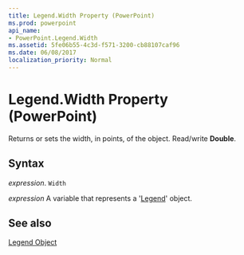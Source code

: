 ```yaml
---
title: Legend.Width Property (PowerPoint)
ms.prod: powerpoint
api_name:
- PowerPoint.Legend.Width
ms.assetid: 5fe06b55-4c3d-f571-3200-cb88107caf96
ms.date: 06/08/2017
localization_priority: Normal
---
```



# Legend.Width Property (PowerPoint)

Returns or sets the width, in points, of the object. Read/write  **Double**.


## Syntax

 _expression_. `Width`

 _expression_ A variable that represents a '[Legend](PowerPoint.Legend.md)' object.


## See also


[Legend Object](PowerPoint.Legend.md)

